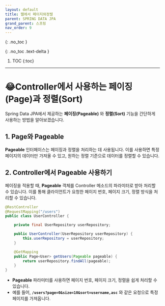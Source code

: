 ```yaml
---
layout: default
title: 웹에서 페이지와정렬
parent: SPRING DATA JPA
grand_parent: 스프링
nav_order: 9
---
```


{: .no_toc }
 
{: .no_toc .text-delta }

1. TOC
{:toc}

---

# 😂Controller에서 사용하는 페이징(Page)과 정렬(Sort)

Spring Data JPA에서 제공하는 **페이징(Pageable)** 와 **정렬(Sort)** 기능을 간단하게 사용하는 방법을 알아보겠습니다.

## 1. Page와 Pageable

**Pageable** 인터페이스는 페이징과 정렬을 처리하는 데 사용됩니다. 이를 사용하면 특정 페이지의 데이터만 가져올 수 있고, 원하는 정렬 기준으로 데이터를 정렬할 수 있습니다.

## 2. Controller에서 Pageable 사용하기

페이징을 적용할 때, **Pageable** 객체를 Controller 메소드의 파라미터로 받아 처리할 수 있습니다. 이를 통해 클라이언트가 요청한 페이지 번호, 페이지 크기, 정렬 방식을 처리할 수 있습니다.


```java
@RestController
@RequestMapping("/users")
public class UserController {

    private final UserRepository userRepository;

    public UserController(UserRepository userRepository) {
        this.userRepository = userRepository;
    }

    @GetMapping
    public Page<User> getUsers(Pageable pageable) {
        return userRepository.findAll(pageable);
    }
}
```

- **Pageable** 파라미터를 사용하면 페이지 번호, 페이지 크기, 정렬을 쉽게 처리할 수 있습니다.
- 예를 들어, **`/users?page=0&size=10&sort=username,asc`** 와 같은 요청으로 특정 페이지를 가져옵니다.
